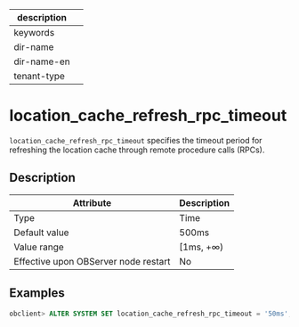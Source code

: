 | description ||
|---|---|
| keywords ||
| dir-name ||
| dir-name-en ||
| tenant-type ||

# location_cache_refresh_rpc_timeout

`location_cache_refresh_rpc_timeout` specifies the timeout period for refreshing the location cache through remote procedure calls (RPCs).

## Description

| Attribute | Description |
|------------------|-----------|
| Type | Time |
| Default value | 500ms |
| Value range | \[1ms, +∞) |
| Effective upon OBServer node restart | No |

## Examples

```sql
obclient> ALTER SYSTEM SET location_cache_refresh_rpc_timeout = '50ms';
```

